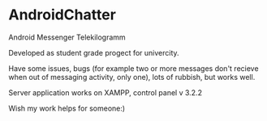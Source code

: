 # AndroidChatter
Android Messenger Telekilogramm 

Developed as student grade progect for univercity.

Have some issues, bugs (for example two or more messages don't recieve when out of messaging activity, only one), lots of rubbish, but works well.

Server application works on XAMPP, control panel v 3.2.2

Wish my work helps for someone:)
